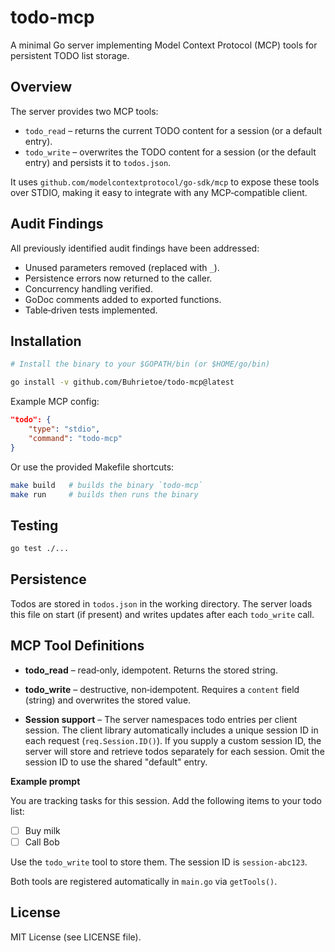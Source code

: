 # todo-mcp

A minimal Go server implementing Model Context Protocol (MCP) tools for persistent TODO list storage.

## Overview

The server provides two MCP tools:
- `todo_read` – returns the current TODO content for a session (or a default entry).
- `todo_write` – overwrites the TODO content for a session (or the default entry) and persists it to `todos.json`.

It uses `github.com/modelcontextprotocol/go-sdk/mcp` to expose these tools over STDIO, making it easy to integrate with any MCP‑compatible client.

## Audit Findings

All previously identified audit findings have been addressed:
- Unused parameters removed (replaced with `_`).
- Persistence errors now returned to the caller.
- Concurrency handling verified.
- GoDoc comments added to exported functions.
- Table‑driven tests implemented.

## Installation

```sh
# Install the binary to your $GOPATH/bin (or $HOME/go/bin)

go install -v github.com/Buhrietoe/todo-mcp@latest
```

Example MCP config:

```json
"todo": {
    "type": "stdio",
    "command": "todo-mcp"
}
```

Or use the provided Makefile shortcuts:

```sh
make build   # builds the binary `todo-mcp`
make run     # builds then runs the binary
```

## Testing

```sh
go test ./...
```

## Persistence

Todos are stored in `todos.json` in the working directory. The server loads this file on start (if present) and writes updates after each `todo_write` call.

## MCP Tool Definitions

- **todo_read** – read‑only, idempotent. Returns the stored string.
- **todo_write** – destructive, non‑idempotent. Requires a `content` field (string) and overwrites the stored value.

- **Session support** – The server namespaces todo entries per client session. The client library automatically includes a unique session ID in each request (`req.Session.ID()`). If you supply a custom session ID, the server will store and retrieve todos separately for each session. Omit the session ID to use the shared "default" entry.

**Example prompt**

You are tracking tasks for this session. Add the following items to your todo list:

- [ ] Buy milk
- [ ] Call Bob

Use the `todo_write` tool to store them. The session ID is `session-abc123`.




Both tools are registered automatically in `main.go` via `getTools()`.

## License

MIT License (see LICENSE file).
